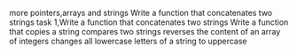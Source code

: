 more pointers,arrays and strings
Write a function that concatenates two strings
task 1,Write a function that concatenates two strings
Write a function that copies a string
compares two strings
reverses the content of an array of integers
changes all lowercase letters of a string to uppercase
